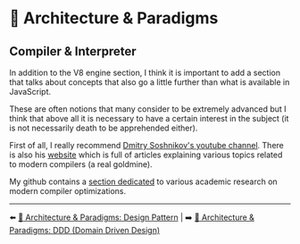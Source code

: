 # 🌇 Architecture & Paradigms

## Compiler & Interpreter

In addition to the V8 engine section, I think it is important to add a section that talks about concepts that also go a little further than what is available in JavaScript.

These are often notions that many consider to be extremely advanced but I think that above all it is necessary to have a certain interest in the subject (it is not necessarily death to be apprehended either).

First of all, I really recommend [Dmitry Soshnikov's youtube channel](https://www.youtube.com/channel/UC15UOu9F157NAXGL9dHc4TQ). There is also his [website](http://dmitrysoshnikov.com/) which is full of articles explaining various topics related to modern compilers (a real goldmine).

My github contains a [section dedicated](https://github.com/fraxken/VM-Resources#papers-and-academic-research) to various academic research on modern compiler optimizations.

---

⬅️ [🌇 Architecture & Paradigms: Design Pattern](./design-pattern.md) |
➡️ [🌇 Architecture & Paradigms: DDD (Domain Driven Design)](./domain-driven-design.md)